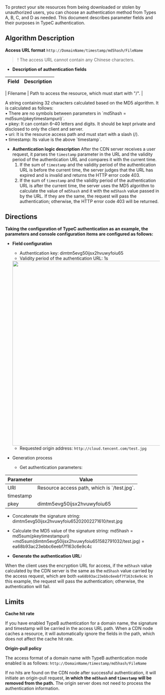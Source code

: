 To protect your site resources from being downloaded or stolen by unauthorized users, you can choose an authentication method from Types A, B, C, and D as needed. This document describes parameter fields and their purposes in TypeC authentication.

## Algorithm Description

**Access URL format**
`http://DomainName/timestamp/md5hash/FileName`
>! The access URL cannot contain any Chinese characters.

-  **Description of authentication fields**

| Field | Description |
|--|--|

| Filename  | Path to access the resource, which must start with "/".                  |

<td>A string containing 32 characters calculated based on the MD5 algorithm. It is calculated as follows: <br>•  There are no symbols between parameters in `md5hash = md5sum(pkeytimestampuri)`. <br>•  pkey: It can contain 6–40 letters and digits. It should be kept private and disclosed to only the client and server. <br>•   uri: It is the resource access path and must start with a slash (/). <br>•  timestamp: Its value is the above `timestamp`.</td>

-  **Authentication logic description**
After the CDN server receives a user request, it parses the `timestamp` parameter in the URL and the validity period of the authentication URL and compares it with the current time.
	1. If the sum of `timestamp` and the validity period of the authentication URL is before the current time, the server judges that the URL has expired and is invalid and returns the HTTP error code 403.
	2. If the sum of `timestamp` and the validity period of the authentication URL is after the current time, the server uses the MD5 algorithm to calculate the value of `md5hash` and it with the `md5hash` value passed in by the URL. If they are the same, the request will pass the authentication; otherwise, the HTTP error code 403 will be returned.

## Directions 

**Taking the configuration of TypeC authentication as an example, the parameters and console configuration items are configured as follows:**

- **Field configuration**
	- Authentication key: dimtm5evg50ijsx2hvuwyfoiu65
	- Validity period of the authentication URL: 1s   
	<img src="https://staticintl.cloudcachetci.com/yehe/backend-news/FsKK054_%E4%BC%81%E4%B8%9A%E5%BE%AE%E4%BF%A1%E6%88%AA%E5%9B%BE_16715089128415.png" width="600" />
	
	-    Requested origin address: `http://cloud.tencent.com/test.jpg`
- Generation process
	- Get authentication parameters:

<table>
<thead>
<tr>
<th>Parameter</th>
<th>Value</th>
</tr>
</thead>
<tbody><tr>
<td>URI</td>
<td>Resource access path, which is `/test.jpg`.</td>
</tr>
<tr>
<td>timestamp</td>

</tr>
<tr>
<td>pkey</td>
<td>dimtm5evg50ijsx2hvuwyfoiu65</td>
</tr>
</tbody></table>

   - Concatenate the signature string: dimtm5evg50ijsx2hvuwyfoiu65202002271610/test.jpg
   - Calculate the MD5 value of the signature string: md5hash = md5sum(pkeytimestampuri) =md5sum(dimtm5evg50ijsx2hvuwyfoiu651582791032/test.jpg) = ea68b93ac23ebbc6eebf7f163c6e9c4c

-   **Generate the authentication URL:**

When the client uses the encryption URL for access, if the `md5hash` value calculated by the CDN server is the same as the `md5hash` value carried by the access request, which are both `ea68b93ac23ebbc6eebf7f163c6e9c4c` in this example, the request will pass the authentication; otherwise, the authentication will fail.
## Limits 

**Cache hit rate**

If you have enabled TypeB authentication for a domain name, the signature and timestamp will be carried in the access URL path. When a CDN node caches a resource, it will automatically ignore the fields in the path, which does not affect the cache hit rate.

**Origin-pull policy**

The access format of a domain name with TypeB authentication mode enabled is as follows:
 `http://DomainName/timestamp/md5hash/FileName` 

If no hits are found on the CDN node after successful authentication, it will initiate an origin-pull request, **in which the `md5hash` and `timestamp` will be removed from the path.** The origin server does not need to process the authentication information.
